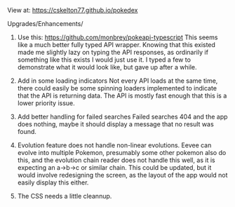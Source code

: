 View at: https://cskelton77.github.io/pokedex

Upgrades/Enhancements/

1. Use this: https://github.com/monbrey/pokeapi-typescript
    This seems like a much better fully typed API wrapper.
    Knowing that this existed made me slightly lazy on 
    typing the API responses, as ordinarily if something
    like this exists I would just use it. I typed a few
    to demonstrate what it would look like, but gave up
    after a while.

2. Add in some loading indicators
    Not every API loads at the same time, there could easily
    be some spinning loaders implemented to indicate that
    the API is returning data. The API is mostly fast enough
    that this is a lower priority issue.

3. Add better handling for failed searches
    Failed searches 404 and the app does nothing, maybe it
    should display a message that no result was found.

4. Evolution feature does not handle non-linear evolutions.
    Eevee can evolve into multiple Pokemon, presumably some
    other pokemon also do this, and the evolution chain reader
    does not handle this well, as it is expecting an a->b->c or
    similar chain. This could be updated, but it would involve
    redesigning the screen, as the layout of the app would not
    easily display this either. 

5. The CSS needs a little cleannup.